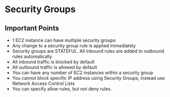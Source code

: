  # Security Groups

## Important Points
 - 1 EC2 instance can have multiple security groups
 - Any change to a security group rule is applied immediately
 - Security groups are STATEFUL. All inbound rules are added to outbound rules automatically
 - All inbound traffic is blocked by default
 - All outbound traffic is allowed by default
 - You can have any number of EC2 instances within a security group
 - You cannot block specific IP address using Security Groups, instead use Network Access Control Lists
 - You can specify allow rules, but not deny rules.
